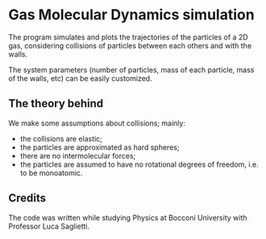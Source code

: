 # Gas Molecular Dynamics simulation
The program simulates and plots the trajectories of the particles of a 2D gas, considering collisions of particles between each others and with the walls.

The system parameters (number of particles, mass of each particle, mass of the walls, etc) can be easily customized.

## The theory behind
We make some assumptions about collisions; mainly:

-   the collisions are elastic;
-   the particles are approximated as hard spheres;
-   there are no intermolecular forces;
-   the particles are assumed to have no rotational degrees of freedom, i.e. to be monoatomic.

## Credits
The code was written while studying Physics at Bocconi University with Professor Luca Saglietti.
